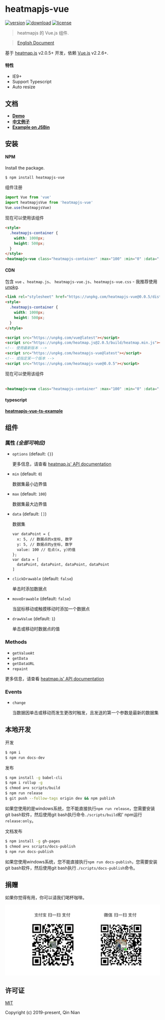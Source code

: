 # heatmapjs-vue

[![version](https://img.shields.io/npm/v/heatmapjs-vue.svg)](https://www.npmjs.com/package/heatmapjs-vue)
[![download](https://img.shields.io/npm/dm/heatmapjs-vue.svg)](https://www.npmjs.com/package/heatmapjs-vue)
[![license](https://img.shields.io/github/license/nqdy666/heatmapjs-vue.svg)](https://github.com/nqdy666/heatmapjs-vue/blob/dev/LICENSE)

> heatmapjs 的 Vue.js 组件.

> [English Document](./README.md)

基于 [heatmap.js](https://www.patrick-wied.at/static/heatmapjs/) v2.0.5+ 开发，依赖 [Vue.js](https://vuejs.org/) v2.2.6+.

#### 特性
- IE9+
- Support Typescript
- Auto resize

## 文档
- **[Demo](https://nqdy666.github.io/heatmapjs-vue/)**
- **[中文例子](https://nqdy666.github.io/heatmapjs-vue/cn/)**
- **[Example on JSBin](https://jsbin.com/quwakos/edit?html,css,js,output)**

## 安装

#### NPM
Install the package.

```bash
$ npm install heatmapjs-vue
```

组件注册

```js
import Vue from 'vue'
import heatmapjsVue from 'heatmapjs-vue'
Vue.use(heatmapjsVue)
```

现在可以使用该组件

```html
<style>
  .heatmapjs-container {
    width: 1000px;
    height: 500px;
  }
</style>
<heatmapjs-vue class="heatmapjs-container" :max="100" :min="0" :data="[{ x: 10, y: 15, value: 5}]"></heatmapjs-vue>
```

#### CDN

包含 `vue` 、`heatmap.js`、 `heatmapjs-vue.js`、`heatmapjs-vue.css` - 我推荐使用 [unpkg](https://unpkg.com/#/).

```html
<link rel="stylesheet" href="https://unpkg.com/heatmapjs-vue@0.0.5/dist/heatmapjs-vue.css"/>
<style>
  .heatmapjs-container {
    width: 1000px;
    height: 500px;
  }
</style>
```

```html
<script src="https://unpkg.com/vue@latest"></script>
<script src="https://unpkg.com/heatmap.js@2.0.5/build/heatmap.min.js"></script>
<!-- 使用最新版本 -->
<script src="https://unpkg.com/heatmapjs-vue@latest"></script>
<!-- 或指定某一个版本 -->
<script src="https://unpkg.com/heatmapjs-vue@0.0.5"></script>
```

现在可以使用该组件

```html

<heatmapjs-vue class="heatmapjs-container" :max="100" :min="0" :data="[{ x: 10, y: 15, value: 5}]"></heatmapjs-vue>
```

#### typescript
**[heatmapjs-vue-ts-example](https://github.com/nqdy666/heatmapjs-vue-ts-example)**

## 组件

### 属性 *(全部可响应)*
* `options` (default: `{}`)

  更多信息，请查看 [heatmap.js' API documentation](https://www.patrick-wied.at/static/heatmapjs/docs.html)

* `min` (default: `0`)
  
  数据集最小边界值
  
* `max` (default: `100`)

  数据集最大边界值
  
* `data` (default: `[]`)

  数据集
  ```
  var dataPoint = { 
    x: 5, // 数据点的x坐标, 数字
    y: 5, // 数据点的y坐标, 数字
    value: 100 // 在点(x, y)的值
  };
  var data = [
    dataPoint, dataPoint, dataPoint, dataPoint
  ]
  ```
* `clickDrawable` (default: `false`)

  单击时添加数据点

* `moveDrawable` (default: `false`)

  当鼠标移动或触摸移动时添加一个数据点

* `drawValue`  (default: `1`)

  单击或移动时数据点的值

### Methods
* `getValueAt`
* `getData`
* `getDataURL`
* `repaint`

更多信息，请查看 [heatmap.js' API documentation](https://www.patrick-wied.at/static/heatmapjs/docs.html)

### Events
* `change`

  当数据因单击或移动而发生更改时触发，且发送的第一个参数是最新的数据集

## 本地开发

开发
```bash
$ npm i
$ npm run docs-dev
```

发布
```bash
$ npm install -g babel-cli
$ npm i rollup -g
$ chmod a+x scripts/build
$ npm run release
$ git push --follow-tags origin dev && npm publish
```
如果您使用的是windows系统，您不能直接执行`npm run release`，您需要安装git bash软件，然后使用git bash执行命令`./scripts/build`和' npm运行`release:only`。

文档发布
```bash
$ npm install -g gh-pages
$ chmod a+x scripts/docs-publish
$ npm run docs-publish
```
如果您使用windows系统，您不能直接执行`npm run docs-publish`，您需要安装git bash软件，然后使用git bash执行`./scripts/docs-publish`命令。

## 捐赠
如果你觉得有用，你可以请我们喝杯咖啡。

<img width="650" src="https://raw.githubusercontent.com/nqdy666/heatmapjs-vue/dev/docs/assets/images/qrcode-donation.png" alt="donation">

## 许可证

[MIT](https://github.com/nianqin/heatmapjs-vue/blob/dev/LICENSE.md)

Copyright (c) 2019-present, Qin Nian
